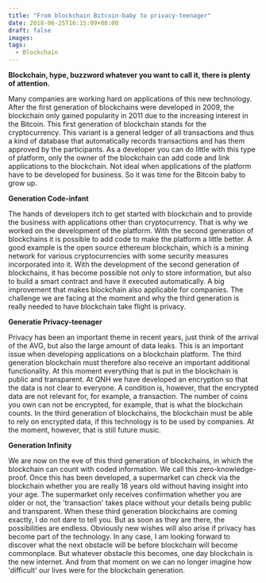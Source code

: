 ```yaml
---
title: "From blockchain Bitcoin-baby to privacy-teenager"
date: 2018-06-25T16:15:09+08:00
draft: false
images:
tags:
  - Blockchain
---
```


**__Blockchain, hype, buzzword whatever you want to call it, there is plenty of attention.__**

Many companies are working hard on applications of this new technology. After the first generation of blockchains were developed in 2009, the blockchain only gained popularity in 2011 due to the increasing interest in the Bitcoin. This first generation of blockchain stands for the cryptocurrency. This variant is a general ledger of all transactions and thus a kind of database that automatically records transactions and has them approved by the participants. As a developer you can do little with this type of platform, only the owner of the blockchain can add code and link applications to the blockchain. Not ideal when applications of the platform have to be developed for business. So it was time for the Bitcoin baby to grow up.

__Generation Code-infant__

The hands of developers itch to get started with blockchain and to provide the business with applications other than cryptocurrency. That is why we worked on the development of the platform. With the second generation of blockchains it is possible to add code to make the platform a little better. A good example is the open source ethereum blockchain, which is a mining network for various cryptocurrencies with some security measures incorporated into it. With the development of the second generation of blockchains, it has become possible not only to store information, but also to build a smart contract and have it executed automatically. A big improvement that makes blockchain also applicable for companies. The challenge we are facing at the moment and why the third generation is really needed to have blockchain take flight is privacy.

__Generatie Privacy-teenager__

Privacy has been an important theme in recent years, just think of the arrival of the AVG, but also the large amount of data leaks. This is an important issue when developing applications on a blockchain platform. The third generation blockchain must therefore also receive an important additional functionality. At this moment everything that is put in the blockchain is public and transparent. At QNH we have developed an encryption so that the data is not clear to everyone. A condition is, however, that the encrypted data are not relevant for, for example, a transaction. The number of coins you own can not be encrypted, for example, that is what the blockchain counts. In the third generation of blockchains, the blockchain must be able to rely on encrypted data, if this technology is to be used by companies. At the moment, however, that is still future music.

__Generation Infinity__

We are now on the eve of this third generation of blockchains, in which the blockchain can count with coded information. We call this zero-knowledge-proof. Once this has been developed, a supermarket can check via the blockchain whether you are really 18 years old without having insight into your age. The supermarket only receives confirmation whether you are older or not, the 'transaction' takes place without your details being public and transparent. When these third generation blockchains are coming exactly, I do not dare to tell you. But as soon as they are there, the possibilities are endless. Obviously new wishes will also arise if privacy has become part of the technology. In any case, I am looking forward to discover what the next obstacle will be before blockchain will become commonplace. But whatever obstacle this becomes, one day blockchain is the new internet. And from that moment on we can no longer imagine how 'difficult' our lives were for the blockchain generation.